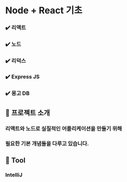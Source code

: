 # Node + React 기초
### ✔️ 리액트
### ✔️ 노드
### ✔️ 리덕스
### ✔️ Express JS
### ✔️ 몽고 DB


## 📝 프로젝트 소개 
### 리액트와 노드로 실질적인 어플리케이션을 만들기 위해 
### 필요한 기본 개념들을 다루고 있습니다.


## 🧰 Tool
### IntelliJ
